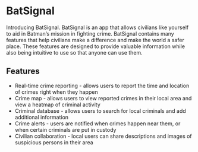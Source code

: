 # BatSignal
Introducing BatSignal. BatSignal is an app that allows civilians like yourself to aid in Batman’s mission in fighting crime. BatSignal contains many features that help civilians make a difference and make the world a safer place. These features are designed to provide valuable information while also being intuitive to use so that anyone can use them.
## Features
- Real-time crime reporting - allows users to report the time and location of crimes right when they happen
- Crime map - allows users to view reported crimes in their local area and view a heatmap of criminal activity
- Criminal database - allows users to search for local criminals and add additional information
- Crime alerts - users are notified when crimes happen near them, or when certain criminals are put in custody
- Civilian collaboration - local users can share descriptions and images of suspicious persons in their area
